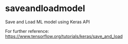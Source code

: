 # saveandloadmodel
Save and Load ML model using Keras API

For further reference: https://www.tensorflow.org/tutorials/keras/save_and_load
